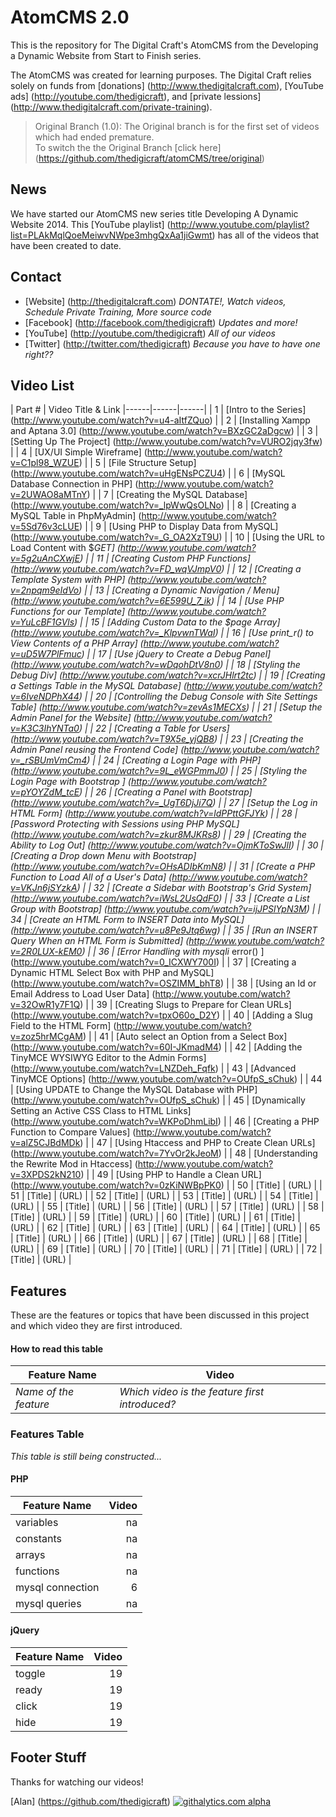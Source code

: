 AtomCMS 2.0
=========================


This is the repository for The Digital Craft's AtomCMS from the Developing a Dynamic Website from Start to Finish series.

The AtomCMS was created for learning purposes.  The Digital Craft relies solely on funds from [donations] (http://www.thedigitalcraft.com), [YouTube ads] (http://youtube.com/thedigicraft), and [private lessions] (http://www.thedigitalcraft.com/private-training).

> Original Branch (1.0):
> The Original branch is for the first set of videos which had ended premature.  
> To switch the the Original Branch [click here] (https://github.com/thedigicraft/atomCMS/tree/original)

## News

We have started our AtomCMS new series title Developing A Dynamic Website 2014. This [YouTube playlist] (http://www.youtube.com/playlist?list=PLAkMqlQoeMeiwvNWpe3mhgQxAa1jiGwmt) has all of the videos that have been created to date.



## Contact
- [Website] (http://thedigitalcraft.com) _DONTATE!, Watch videos, Schedule Private Training, More source code_
- [Facebook] (http://facebook.com/thedigicraft) _Updates and more!_
- [YouTube] (http://youtube.com/thedigicraft) _All of our videos_
- [Twitter] (http://twitter.com/thedigicraft) _Because you have to have one right??_


Video List
---
| Part # | Video Title & Link
|------|------|------|
| 1 | [Intro to the Series] (http://www.youtube.com/watch?v=u4-aItfZQuo) |
| 2 | [Installing Xampp and Aptana 3.0] (http://www.youtube.com/watch?v=BXzGC2aDgcw) |
| 3 | [Setting Up The Project] (http://www.youtube.com/watch?v=VURO2jqy3fw) |
| 4 | [UX/UI Simple Wireframe]  (http://www.youtube.com/watch?v=C1pl98_WZUE) |
| 5 | [File Structure Setup]  (http://www.youtube.com/watch?v=uHgENsPCZU4) |
| 6 | [MySQL Database Connection in PHP] (http://www.youtube.com/watch?v=2UWAO8aMTnY) |
| 7 | [Creating the MySQL Database]  (http://www.youtube.com/watch?v=_lpWwQsOLNo) |
| 8 | [Creating a MySQL Table in PhpMyAdmin] (http://www.youtube.com/watch?v=5Sd76v3cLUE) |
| 9 | [Using PHP to Display Data from MySQL] (http://www.youtube.com/watch?v=_G_OA2XzT9U) |
| 10 | [Using the URL to Load Content with $_GET] (http://www.youtube.com/watch?v=5g2uAnCXwjE) |
| 11 | [Creating Custom PHP Functions] (http://www.youtube.com/watch?v=FD_wqVJmpV0) |
| 12 | [Creating a Template System with PHP] (http://www.youtube.com/watch?v=2npqm9eIdVo) |
| 13 | [Creating a Dynamic Navigation / Menu] (http://www.youtube.com/watch?v=6E599U_7_ik) |
| 14 | [Use PHP Functions for our Template] (http://www.youtube.com/watch?v=YuLcBF1GVls) |
| 15 | [Adding Custom Data to the $page Array] (http://www.youtube.com/watch?v=_KlpvwnTWaI) |
| 16 | [Use print_r() to View Contents of a PHP Array] (http://www.youtube.com/watch?v=uD5W7PlFmuc) |
| 17 | [Use jQuery to Create a Debug Panel] (http://www.youtube.com/watch?v=wDqohDtV8n0) |
| 18 | [Styling the Debug Div] (http://www.youtube.com/watch?v=xcrJHlrt2tc) |
| 19 | [Creating a Settings Table in the MySQL Database] (http://www.youtube.com/watch?v=6IveNDPhX44) |
| 20 | [Controlling the Debug Console with Site Settings Table] (http://www.youtube.com/watch?v=zevAs1MECXs) |
| 21 | [Setup the Admin Panel for the Website] (http://www.youtube.com/watch?v=K3C3IhYNTa0) |
| 22 | [Creating a Table for Users] (http://www.youtube.com/watch?v=T9X5e_yjQB8) |
| 23 | [Creating the Admin Panel reusing the Frontend Code] (http://www.youtube.com/watch?v=_rSBUmVmCm4) |
| 24 | [Creating a Login Page with PHP] (http://www.youtube.com/watch?v=9L_eWGPmmJ0) |
| 25 | [Styling the Login Page with Bootstrap ] (http://www.youtube.com/watch?v=pYOYZdM_tcE) |
| 26 | [Creating a Panel with Bootstrap] (http://www.youtube.com/watch?v=_UgT6DjJi7Q) |
| 27 | [Setup the Log in HTML Form] (http://www.youtube.com/watch?v=ldPPttGFJYk) |
| 28 | [Password Protecting with Sessions using PHP MySQL] (http://www.youtube.com/watch?v=zkur8MJKRs8) |
| 29 | [Creating the Ability to Log Out] (http://www.youtube.com/watch?v=OjmKToSwJlI) |
| 30 | [Creating a Drop down Menu with Bootstrap] (http://www.youtube.com/watch?v=OHsADIbKmN8) |
| 31 | [Create a PHP Function to Load All of a User's Data] (http://www.youtube.com/watch?v=VKJn6jSYzkA) |
| 32 | [Create a Sidebar with Bootstrap's Grid System] (http://www.youtube.com/watch?v=iWsL2UsQdF0) |
| 33 | [Create a List Group with Bootstrap] (http://www.youtube.com/watch?v=ijJPSlYpN3M) |
| 34 | [Create an HTML Form to INSERT Data into MySQL] (http://www.youtube.com/watch?v=u8Pe9Jtq6wg) |
| 35 | [Run an INSERT Query When an HTML Form is Submitted] (http://www.youtube.com/watch?v=2R0LUX-kEM0) |
| 36 | [Error Handling with mysqli_ error() ]  (http://www.youtube.com/watch?v=0_ICXWY700I) |
| 37 | [Creating a Dynamic HTML Select Box with PHP and MySQL] (http://www.youtube.com/watch?v=OSZIMM_bhT8) |
| 38 | [Using an Id or Email Address to Load User Data]  (http://www.youtube.com/watch?v=32OwR1y7F1Q) |
| 39 | [Creating Slugs to Prepare for Clean URLs] (http://www.youtube.com/watch?v=tpxO60o_D2Y) |
| 40 | [Adding a Slug Field to the HTML Form]  (http://www.youtube.com/watch?v=zoz5hrMCgAM) |
| 41 | [Auto select an Option from a Select Box]  (http://www.youtube.com/watch?v=60I-JKmadM4) |
| 42 | [Adding the TinyMCE WYSIWYG Editor to the Admin Forms]  (http://www.youtube.com/watch?v=LNZDeh_Fqfk) |
| 43 | [Advanced TinyMCE Options]  (http://www.youtube.com/watch?v=OUfpS_sChuk) |
| 44 | [Using UPDATE to Change the MySQL Database with PHP]  (http://www.youtube.com/watch?v=OUfpS_sChuk) |
| 45 | [Dynamically Setting an Active CSS Class to HTML Links]  (http://www.youtube.com/watch?v=WKPoDhmLibI) |
| 46 | [Creating a PHP Function to Compare Values]  (http://www.youtube.com/watch?v=alZ5CJBdMDk) |
| 47 | [Using Htaccess and PHP to Create Clean URLs]  (http://www.youtube.com/watch?v=7YvOr2kJeoM) |
| 48 | [Understanding the Rewrite Mod in Htaccess]  (http://www.youtube.com/watch?v=3XPDS2kN210) |
| 49 | [Using PHP to Handle a Clean URL]  (http://www.youtube.com/watch?v=0zKiNWBpPK0) |
| 50 | [Title] | (URL) |
| 51 | [Title] | (URL) |
| 52 | [Title] | (URL) |
| 53 | [Title] | (URL) |
| 54 | [Title] | (URL) |
| 55 | [Title] | (URL) |
| 56 | [Title] | (URL) |
| 57 | [Title] | (URL) |
| 58 | [Title] | (URL) |
| 59 | [Title] | (URL) |
| 60 | [Title] | (URL) |
| 61 | [Title] | (URL) |
| 62 | [Title] | (URL) |
| 63 | [Title] | (URL) |
| 64 | [Title] | (URL) |
| 65 | [Title] | (URL) |
| 66 | [Title] | (URL) |
| 67 | [Title] | (URL) |
| 68 | [Title] | (URL) |
| 69 | [Title] | (URL) |
| 70 | [Title] | (URL) |
| 71 | [Title] | (URL) |
| 72 | [Title] | (URL) |


Features
---

These are the features or topics that have been discussed in this project and which video they are first introduced.

#### How to read this table
| Feature Name | Video |
|--------------|-------|
| _Name of the feature_ | _Which video is the feature first introduced?_ |

### Features Table
_This table is still being constructed..._

#### PHP
| Feature Name | Video	|
|---|---:|
|variables|na|
|constants|na|
|arrays|na|
|functions|na|
|mysql connection|6|
|mysql queries|na|


#### jQuery
| Feature Name | Video	|
|---|---:|
|toggle|19|
|ready|19|
|click|19|
|hide|19|


Footer Stuff
---

Thanks for watching our videos!

[Alan] (https://github.com/thedigicraft)
[![githalytics.com alpha](https://cruel-carlota.pagodabox.com/03cd67ef130516d3db484c290603fba7 "githalytics.com")](http://githalytics.com/thedigicraft/atomCMS)
